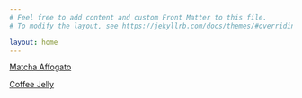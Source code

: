```yaml
---
# Feel free to add content and custom Front Matter to this file.
# To modify the layout, see https://jekyllrb.com/docs/themes/#overriding-theme-defaults

layout: home
---
```


[Matcha Affogato](./r/match-affogato)

[Coffee Jelly](./r/coffee-jelly)
